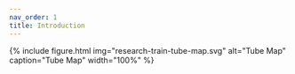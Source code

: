 ```yaml
---
nav_order: 1
title: Introduction
---
```


{% include figure.html img="research-train-tube-map.svg" alt="Tube Map" caption="Tube Map" width="100%" %}